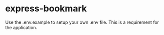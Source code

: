 # express-bookmark
Use the .env.example to setup your own .env file. This is a requirement for the application.
